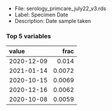 

* File: serology_primcare_july22_v3.rds
* Label: Specimen Date
* Description: Date sample taken

### Top 5 variables
| value      |   frac |
|:-----------|-------:|
| 2020-12-09 | 0.014  |
| 2021-01-14 | 0.0072 |
| 2020-10-15 | 0.0069 |
| 2020-12-16 | 0.0062 |
| 2020-10-08 | 0.0059 |
        